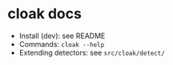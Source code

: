 # cloak docs

- Install (dev): see README
- Commands: `cloak --help`
- Extending detectors: see `src/cloak/detect/`
